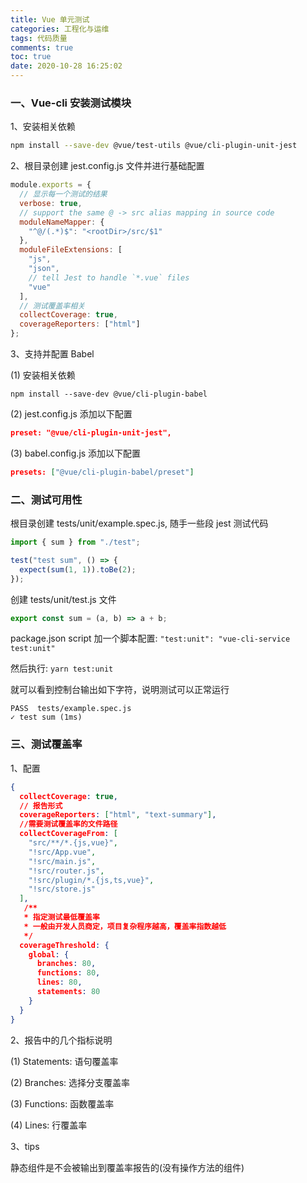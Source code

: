 ```yaml
---
title: Vue 单元测试
categories: 工程化与运维
tags: 代码质量
comments: true
toc: true
date: 2020-10-28 16:25:02
---
```

### 一、Vue-cli 安装测试模块

1、安装相关依赖

```sh
npm install --save-dev @vue/test-utils @vue/cli-plugin-unit-jest
```

2、根目录创建 jest.config.js 文件并进行基础配置

```js
module.exports = {
  // 显示每一个测试的结果
  verbose: true,
  // support the same @ -> src alias mapping in source code
  moduleNameMapper: {
    "^@/(.*)$": "<rootDir>/src/$1"
  },
  moduleFileExtensions: [
    "js",
    "json",
    // tell Jest to handle `*.vue` files
    "vue"
  ],
  // 测试覆盖率相关
  collectCoverage: true,
  coverageReporters: ["html"]
};
```

3、支持并配置 Babel 

(1) 安装相关依赖

```shell
npm install --save-dev @vue/cli-plugin-babel
```

(2) jest.config.js 添加以下配置

```json
preset: "@vue/cli-plugin-unit-jest",
```

(3) babel.config.js 添加以下配置 

```json
presets: ["@vue/cli-plugin-babel/preset"]
```

### 二、测试可用性

根目录创建 tests/unit/example.spec.js, 随手一些段 jest 测试代码

```js
import { sum } from "./test";

test("test sum", () => {
  expect(sum(1, 1)).toBe(2);
});
```

创建 tests/unit/test.js 文件

```js
export const sum = (a, b) => a + b;
```

package.json script 加一个脚本配置: `"test:unit": "vue-cli-service test:unit"`

然后执行: `yarn test:unit`

就可以看到控制台输出如下字符，说明测试可以正常运行

```
PASS  tests/example.spec.js
✓ test sum (1ms)
```

### 三、测试覆盖率

1、配置

```json
{
  collectCoverage: true,
  // 报告形式
  coverageReporters: ["html", "text-summary"],
  //需要测试覆盖率的文件路径
  collectCoverageFrom: [ 
    "src/**/*.{js,vue}",
    "!src/App.vue",
    "!src/main.js",
    "!src/router.js",
    "!src/plugin/*.{js,ts,vue}",
    "!src/store.js"
  ],
   /**
   * 指定测试最低覆盖率
   * 一般由开发人员商定，项目复杂程序越高，覆盖率指数越低
   */
  coverageThreshold: {
    global: {
      branches: 80,
      functions: 80,
      lines: 80,
      statements: 80
    }
  }
}
```

2、报告中的几个指标说明

(1) Statements: 语句覆盖率

(2) Branches: 选择分支覆盖率

(3) Functions: 函数覆盖率

(4) Lines: 行覆盖率

3、tips

静态组件是不会被输出到覆盖率报告的(没有操作方法的组件)





